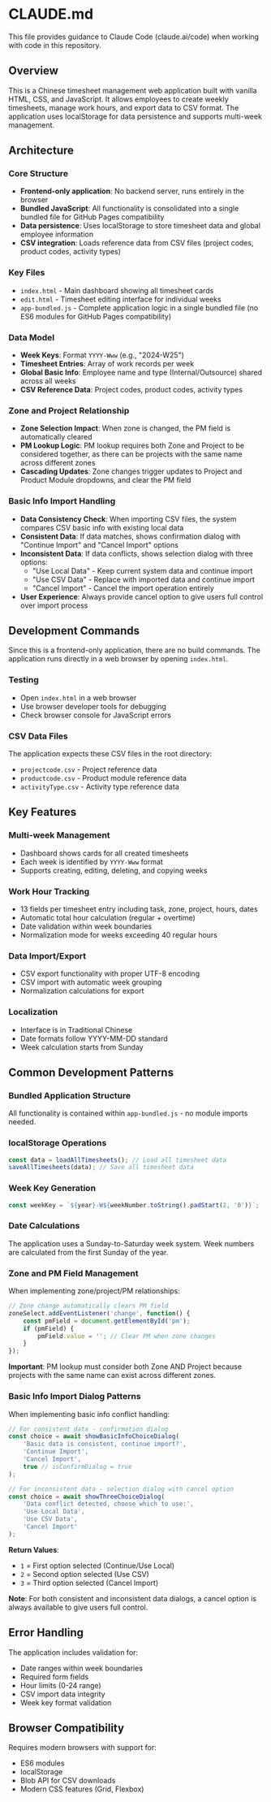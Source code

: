 # CLAUDE.md

This file provides guidance to Claude Code (claude.ai/code) when working with code in this repository.

## Overview

This is a Chinese timesheet management web application built with vanilla HTML, CSS, and JavaScript. It allows employees to create weekly timesheets, manage work hours, and export data to CSV format. The application uses localStorage for data persistence and supports multi-week management.

## Architecture

### Core Structure
- **Frontend-only application**: No backend server, runs entirely in the browser
- **Bundled JavaScript**: All functionality is consolidated into a single bundled file for GitHub Pages compatibility
- **Data persistence**: Uses localStorage to store timesheet data and global employee information
- **CSV integration**: Loads reference data from CSV files (project codes, product codes, activity types)

### Key Files
- `index.html` - Main dashboard showing all timesheet cards
- `edit.html` - Timesheet editing interface for individual weeks
- `app-bundled.js` - Complete application logic in a single bundled file (no ES6 modules for GitHub Pages compatibility)

### Data Model
- **Week Keys**: Format `YYYY-Www` (e.g., "2024-W25")
- **Timesheet Entries**: Array of work records per week
- **Global Basic Info**: Employee name and type (Internal/Outsource) shared across all weeks
- **CSV Reference Data**: Project codes, product codes, activity types

### Zone and Project Relationship
- **Zone Selection Impact**: When zone is changed, the PM field is automatically cleared
- **PM Lookup Logic**: PM lookup requires both Zone and Project to be considered together, as there can be projects with the same name across different zones
- **Cascading Updates**: Zone changes trigger updates to Project and Product Module dropdowns, and clear the PM field

### Basic Info Import Handling
- **Data Consistency Check**: When importing CSV files, the system compares CSV basic info with existing local data
- **Consistent Data**: If data matches, shows confirmation dialog with "Continue Import" and "Cancel Import" options
- **Inconsistent Data**: If data conflicts, shows selection dialog with three options:
  - "Use Local Data" - Keep current system data and continue import
  - "Use CSV Data" - Replace with imported data and continue import
  - "Cancel Import" - Cancel the import operation entirely
- **User Experience**: Always provide cancel option to give users full control over import process

## Development Commands

Since this is a frontend-only application, there are no build commands. The application runs directly in a web browser by opening `index.html`.

### Testing
- Open `index.html` in a web browser
- Use browser developer tools for debugging
- Check browser console for JavaScript errors

### CSV Data Files
The application expects these CSV files in the root directory:
- `projectcode.csv` - Project reference data
- `productcode.csv` - Product module reference data  
- `activityType.csv` - Activity type reference data

## Key Features

### Multi-week Management
- Dashboard shows cards for all created timesheets
- Each week is identified by `YYYY-Www` format
- Supports creating, editing, deleting, and copying weeks

### Work Hour Tracking
- 13 fields per timesheet entry including task, zone, project, hours, dates
- Automatic total hour calculation (regular + overtime)
- Date validation within week boundaries
- Normalization mode for weeks exceeding 40 regular hours

### Data Import/Export
- CSV export functionality with proper UTF-8 encoding
- CSV import with automatic week grouping
- Normalization calculations for export

### Localization
- Interface is in Traditional Chinese
- Date formats follow YYYY-MM-DD standard
- Week calculation starts from Sunday

## Common Development Patterns

### Bundled Application Structure
All functionality is contained within `app-bundled.js` - no module imports needed.

### localStorage Operations
```javascript
const data = loadAllTimesheets(); // Load all timesheet data
saveAllTimesheets(data); // Save all timesheet data
```

### Week Key Generation
```javascript
const weekKey = `${year}-W${weekNumber.toString().padStart(2, '0')}`;
```

### Date Calculations
The application uses a Sunday-to-Saturday week system. Week numbers are calculated from the first Sunday of the year.

### Zone and PM Field Management
When implementing zone/project/PM relationships:
```javascript
// Zone change automatically clears PM field
zoneSelect.addEventListener('change', function() {
    const pmField = document.getElementById('pm');
    if (pmField) {
        pmField.value = ''; // Clear PM when zone changes
    }
});
```

**Important**: PM lookup must consider both Zone AND Project because projects with the same name can exist across different zones.

### Basic Info Import Dialog Patterns
When implementing basic info conflict handling:
```javascript
// For consistent data - confirmation dialog
const choice = await showBasicInfoChoiceDialog(
    'Basic data is consistent, continue import?',
    'Continue Import',
    'Cancel Import',
    true // isConfirmDialog = true
);

// For inconsistent data - selection dialog with cancel option
const choice = await showThreeChoiceDialog(
    'Data conflict detected, choose which to use:',
    'Use Local Data',
    'Use CSV Data', 
    'Cancel Import'
);
```

**Return Values**: 
- `1` = First option selected (Continue/Use Local)
- `2` = Second option selected (Use CSV)
- `3` = Third option selected (Cancel Import)

**Note**: For both consistent and inconsistent data dialogs, a cancel option is always available to give users full control.

## Error Handling

The application includes validation for:
- Date ranges within week boundaries
- Required form fields
- Hour limits (0-24 range)
- CSV import data integrity
- Week key format validation

## Browser Compatibility

Requires modern browsers with support for:
- ES6 modules
- localStorage
- Blob API for CSV downloads
- Modern CSS features (Grid, Flexbox)